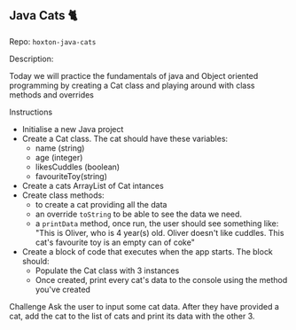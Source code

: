 ## Java Cats 🐈

Repo: `hoxton-java-cats`

Description:

Today we will practice the fundamentals of java and Object oriented programming by creating a Cat class and playing around with class methods and overrides

Instructions
- Initialise a new Java project
- Create a Cat class. The cat should have these variables:
  - name (string)
  - age (integer)
  - likesCuddles (boolean)
  - favouriteToy(string)
- Create a cats ArrayList of Cat intances
- Create class methods:
  - to create a cat providing all the data
  - an override `toString` to be able to see the data we need.
  - a `printData` method, once run, the user should see something like:
"This is Oliver, who is 4 year(s) old. Oliver doesn't like cuddles. This cat's favourite toy is an empty can of coke"
- Create a block of code that executes when the app starts. The block should:
  - Populate the Cat class with 3 instances
  - Once created, print every cat's data to the console using the method you've created

Challenge
Ask the user to input some cat data. After they have provided a cat, add the cat to the list of cats and print its data with the other 3.